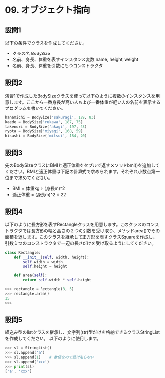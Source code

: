 # 09. オブジェクト指向

## 設問1

以下の条件でクラスを作成してください。

- クラス名 BodySize
- 名前、身長、体重を表すインスタンス変数 name, height, weight
- 名前、身長、体重を引数にもつコンストラクタ

## 設問2

演習1で作成したBodySizeクラスを使って以下のように複数のインスタンスを用意します。ここから一番身長が高い人および一番体重が軽い人の名前を表示するプログラムを書いてください。

```python
hanamichi = BodySize('sakuragi', 189, 83)
kaede = BodySize('rukawa', 187, 75)
takenori = BodySize('akagi', 197, 93)
ryota = BodySize('miyagi', 168, 59)
hisashi = BodySize('mitsui', 184, 70)
```

## 設問3

先のBodySizeクラスにBMIと適正体重をタプルで返すメソッドbmi()を追加してください。BMIと適正体重は下記の計算式で求められます。それぞれ小数点第一位まで求めてください。

- BMI = 体重kg ÷ (身長m)^2
- 適正体重 = (身長m)^2 × 22

## 設問4

以下のように長方形を表すRectangleクラスを用意します。このクラスのコンストラクタでは長方形の幅と高さの２つの引数を受け取り、メソッドarea()でその面積を返します。このクラスを継承して正方形を表すクラスSquareを作成し、引数１つのコンストラクタで一辺の長さだけを受け取るようにしてください。

```python
class Rectangle:
    def __init__(self, width, height):
        self.width = width
        self.height = height
    
    def area(self):
        return self.width * self.height

```

```python
>>> rectangle = Rectangle(3, 5)
>>> rectangle.area()
15
>>> 
```

## 設問5

組込み型のlistクラスを継承し、文字列(str)型だけを格納できるクラスStringListを作成してください。
以下のように使用します。

```python
>>> sl = StringList()
>>> sl.append('a')
>>> sl.append(1)    # 数値なので受け取らない
>>> sl.append('xxx')
>>> print(sl)
['a', 'xxx']
```

